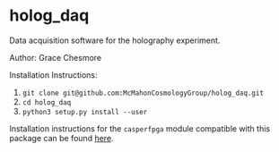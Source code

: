 # holog_daq
Data acquisition software for the holography experiment.

Author: Grace Chesmore

Installation Instructions:

1. `git clone git@github.com:McMahonCosmologyGroup/holog_daq.git`
2. `cd holog_daq`
3. `python3 setup.py install --user`

Installation instructions for the `casperfpga` module compatible with this package can be found [here](https://pypi.org/project/casperfpga/).
